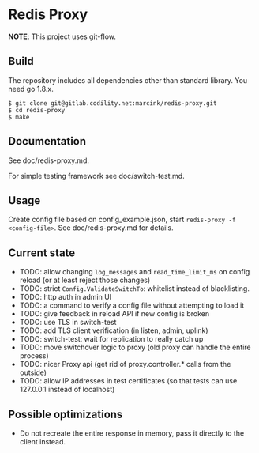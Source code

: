 Redis Proxy
===========

**NOTE**: This project uses git-flow.


Build
-----

The repository includes all dependencies other than standard library.
You need go 1.8.x.


    $ git clone git@gitlab.codility.net:marcink/redis-proxy.git
    $ cd redis-proxy
    $ make


Documentation
-------------

See doc/redis-proxy.md.

For simple testing framework see doc/switch-test.md.

Usage
-----

Create config file based on config_example.json, start `redis-proxy -f
<config-file>`.  See doc/redis-proxy.md for details.


Current state
-------------

 - TODO: allow changing `log_messages` and `read_time_limit_ms` on
   config reload (or at least reject those changes)
 - TODO: strict `Config.ValidateSwitchTo`: whitelist instead of blacklisting.
 - TODO: http auth in admin UI
 - TODO: a command to verify a config file without attempting to load
   it
 - TODO: give feedback in reload API if new config is broken
 - TODO: use TLS in switch-test
 - TODO: add TLS client verification (in listen, admin, uplink)
 - TODO: switch-test: wait for replication to really catch up
 - TODO: move switchover logic to proxy (old proxy can handle the entire process)
 - TODO: nicer Proxy api (get rid of proxy.controller.* calls from the outside)
 - TODO: allow IP addresses in test certificates (so that tests can use 127.0.0.1 instead of localhost)


Possible optimizations
----------------------

 - Do not recreate the entire response in memory, pass it directly to
   the client instead.
